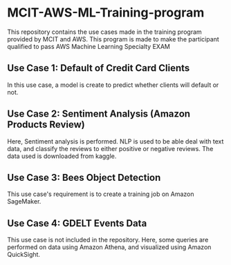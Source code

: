 # MCIT-AWS-ML-Training-program
This repository contains the use cases made in the training program provided by MCIT and AWS. This program is made to make the participant qualified to pass AWS Machine Learning Specialty EXAM
## Use Case 1: Default of Credit Card Clients
In this use case, a model is create to predict whether clients will default or not.
## Use Case 2: Sentiment Analysis (Amazon Products Review)
Here, Sentiment analysis is performed. NLP is used to be able deal with text data, and classify the reviews to either positive or negative reviews. The data used is downloaded from kaggle.
## Use Case 3: Bees Object Detection
This use case's requirement is to create a training job on Amazon SageMaker.
## Use Case 4: GDELT Events Data
This use case is not included in the repository. Here, some queries are performed on data using Amazon Athena, and visualized using Amazon QuickSight.
